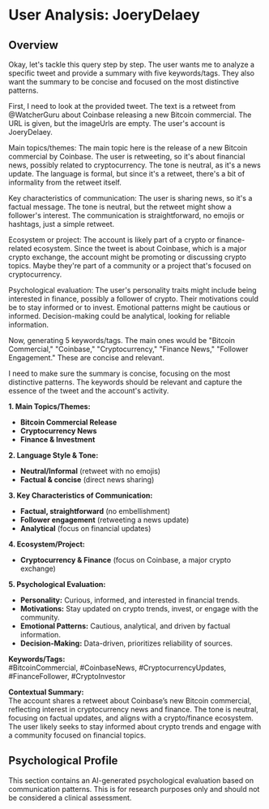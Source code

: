 # User Analysis: JoeryDelaey

## Overview

<think>
Okay, let's tackle this query step by step. The user wants me to analyze a specific tweet and provide a summary with five keywords/tags. They also want the summary to be concise and focused on the most distinctive patterns. 

First, I need to look at the provided tweet. The text is a retweet from @WatcherGuru about Coinbase releasing a new Bitcoin commercial. The URL is given, but the imageUrls are empty. The user's account is JoeryDelaey.

Main topics/themes: The main topic here is the release of a new Bitcoin commercial by Coinbase. The user is retweeting, so it's about financial news, possibly related to cryptocurrency. The tone is neutral, as it's a news update. The language is formal, but since it's a retweet, there's a bit of informality from the retweet itself.

Key characteristics of communication: The user is sharing news, so it's a factual message. The tone is neutral, but the retweet might show a follower's interest. The communication is straightforward, no emojis or hashtags, just a simple retweet.

Ecosystem or project: The account is likely part of a crypto or finance-related ecosystem. Since the tweet is about Coinbase, which is a major crypto exchange, the account might be promoting or discussing crypto topics. Maybe they're part of a community or a project that's focused on cryptocurrency.

Psychological evaluation: The user's personality traits might include being interested in finance, possibly a follower of crypto. Their motivations could be to stay informed or to invest. Emotional patterns might be cautious or informed. Decision-making could be analytical, looking for reliable information.

Now, generating 5 keywords/tags. The main ones would be "Bitcoin Commercial," "Coinbase," "Cryptocurrency," "Finance News," "Follower Engagement." These are concise and relevant.

I need to make sure the summary is concise, focusing on the most distinctive patterns. The keywords should be relevant and capture the essence of the tweet and the account's activity.
</think>

**1. Main Topics/Themes:**  
- **Bitcoin Commercial Release**  
- **Cryptocurrency News**  
- **Finance & Investment**  

**2. Language Style & Tone:**  
- **Neutral/Informal** (retweet with no emojis)  
- **Factual & concise** (direct news sharing)  

**3. Key Characteristics of Communication:**  
- **Factual, straightforward** (no embellishment)  
- **Follower engagement** (retweeting a news update)  
- **Analytical** (focus on financial updates)  

**4. Ecosystem/Project:**  
- **Cryptocurrency & Finance** (focus on Coinbase, a major crypto exchange)  

**5. Psychological Evaluation:**  
- **Personality:** Curious, informed, and interested in financial trends.  
- **Motivations:** Stay updated on crypto trends, invest, or engage with the community.  
- **Emotional Patterns:** Cautious, analytical, and driven by factual information.  
- **Decision-Making:** Data-driven, prioritizes reliability of sources.  

**Keywords/Tags:**  
#BitcoinCommercial, #CoinbaseNews, #CryptocurrencyUpdates, #FinanceFollower, #CryptoInvestor  

**Contextual Summary:**  
The account shares a retweet about Coinbase’s new Bitcoin commercial, reflecting interest in cryptocurrency news and finance. The tone is neutral, focusing on factual updates, and aligns with a crypto/finance ecosystem. The user likely seeks to stay informed about crypto trends and engage with a community focused on financial topics.

## Psychological Profile

This section contains an AI-generated psychological evaluation based on communication patterns. This is for research purposes only and should not be considered a clinical assessment.